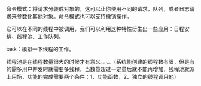命令模式：将请求分装成对象的，这可以让你使用不同的请求，队列，或者日志请求来参数化其他对象。命令模式也可以支持撤销操作。


它可以在不同的线程中被调用，我们可以利用这种特性衍生出一些应用：日程安排、线程池、工作队列。


task：模拟一下线程的工作。


线程池是在线程数量很大的时候才有意义。。。。（系统能创建的线程数有限，但是有的需多用户并发时就需要多线程，当数量超过一定量后就不能再增加，线程池就派上用场，功能的完成需要两个条件：1、功能函数，2、独立的线程调用他）
